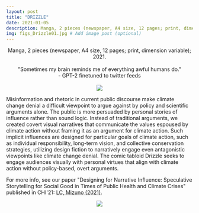 ```yaml
---
layout: post
title: "DRIZZLE"
date: 2021-01-05
description: Manga, 2 pieces (newspaper, A4 size, 12 pages; print, dimension variable); 2021. # Add post description (optional)
img: figs_Drizzle01.jpg # Add image post (optional)
---
```

<p align="center">
Manga, 2 pieces (newspaper, A4 size, 12 pages; print, dimension variable); 2021.<br><br>
"Sometimes my brain reminds me of everything awful humans do."<br>
- GPT-2 finetuned to twitter feeds<br><br>
<img src="{{site.baseurl}}/assets/img/figs_Drizzle01.gif">
</p>

Misinformation and rhetoric in current public discourse make climate change denial a difficult viewpoint to argue against by policy and scientific arguments alone. The public is more persuaded by personal stories of influence rather than sound logic. Instead of traditional arguments, we created covert visual narratives that communicate the values espoused by climate action without framing it as an argument for climate action. Such implicit influences are designed for particular goals of climate action, such as individual responsibility, long-term vision, and collective conservation strategies, utilizing design fiction to narratively engage even antagonistic viewpoints like climate change denial. The comic tabloid Drizzle seeks to engage audiences visually with personal virtues that align with climate action without policy-based, overt arguments.

For more info, see our paper "Designing for Narrative Influence: Speculative Storytelling for Social Good in Times of Public Health and Climate Crises" published in CHI'21: [LC, Mizuno (2021)][pub].

[pub]: https://dl.acm.org/doi/10.1145/3411763.3450373

<p align="center">
<img src="{{site.baseurl}}/assets/img/figs_Drizzle02.jpg">
</p>
